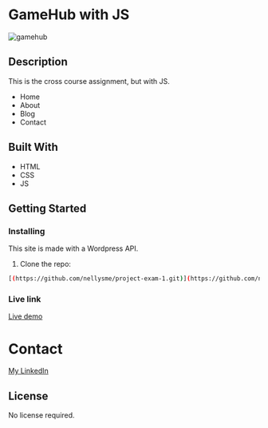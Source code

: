 # GameHub with JS


![gamehub](https://github.com/nellysme/GameHub_w-js/assets/95544187/80985331-2ddf-47c6-bf22-f8b391f057e5)



## Description

This is the cross course assignment, but with JS.

- Home
- About
- Blog
- Contact

## Built With

- HTML
- CSS
- JS

## Getting Started

### Installing

This site is made with a Wordpress API.

1. Clone the repo:

```bash
[(https://github.com/nellysme/project-exam-1.git)](https://github.com/nellysme/GameHub_w-js.git)
```

### Live link
[Live demo](https://beamish-parfait-7a8ee0.netlify.app/)

# Contact


[My LinkedIn](https://no.linkedin.com/in/nellysmedsrud)

## License

No license required. 


